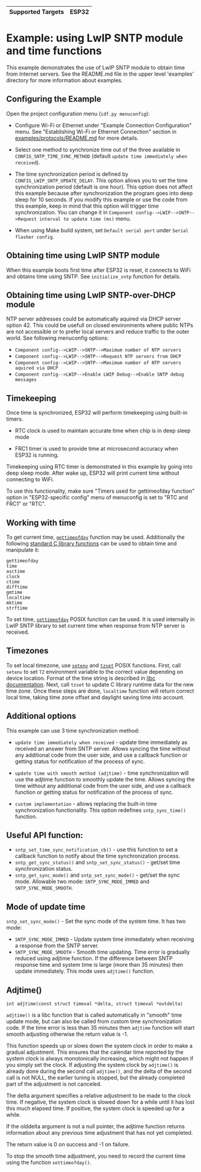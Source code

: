 | Supported Targets | ESP32 |
| ----------------- | ----- |

# Example: using LwIP SNTP module and time functions

This example demonstrates the use of LwIP SNTP module to obtain time from Internet servers. See the README.md file in the upper level 'examples' directory for more information about examples.

## Configuring the Example

Open the project configuration menu (`idf.py menuconfig`):

* Configure Wi-Fi or Ethernet under "Example Connection Configuration" menu. See "Establishing Wi-Fi or Ethernet Connection" section in [examples/protocols/README.md](../README.md) for more details.

* Select one method to synchronize time out of the three available in `CONFIG_SNTP_TIME_SYNC_METHOD` (default `update time immediately when received`).

* The time synchronization period is defined by `CONFIG_LWIP_SNTP_UPDATE_DELAY`. This option allows you to set the time synchronization period (default is one hour). This option does not affect this example because after synchronization the program goes into deep sleep for 10 seconds. If you modify this example or use the code from this example, keep in mind that this option will trigger time synchronization. You can change it in `Component config-->LWIP-->SNTP-->Request interval to update time (ms)` menu.

* When using Make build system, set `Default serial port` under `Serial flasher config`.

## Obtaining time using LwIP SNTP module

When this example boots first time after ESP32 is reset, it connects to WiFi and obtains time using SNTP.
See `initialize_sntp` function for details.

## Obtaining time using LwIP SNTP-over-DHCP module

NTP server addresses could be automatically aquired via DHCP server option 42. This could be usefull on closed environments where public NTPs are not accessible
or to prefer local servers and reduce traffic to the outer world.
See following menuconfig options:
 * `Component config-->LWIP-->SNTP-->Maximum number of NTP servers`
 * `Component config-->LWIP-->SNTP-->Request NTP servers from DHCP`
 * `Component config-->LWIP-->SNTP-->Maximum number of NTP servers aquired via DHCP`
 * `Component config-->LWIP-->Enable LWIP Debug-->Enable SNTP debug messages`

## Timekeeping

Once time is synchronized, ESP32 will perform timekeeping using built-in timers.

- RTC clock is used to maintain accurate time when chip is in deep sleep mode

- FRC1 timer is used to provide time at microsecond accuracy when ESP32 is running.

Timekeeping using RTC timer is demonstrated in this example by going into deep sleep mode. After wake up, ESP32 will print current time without connecting to WiFi.

To use this functionality, make sure "Timers used for gettimeofday function" option in "ESP32-specific config" menu of menuconfig is set to "RTC and FRC1" or "RTC".

## Working with time

To get current time, [`gettimeofday`](http://man7.org/linux/man-pages/man2/gettimeofday.2.html) function may be used. Additionally the following [standard C library functions](https://en.cppreference.com/w/cpp/header/ctime) can be used to obtain time and manipulate it:

	gettimeofday
	time
	asctime
	clock
	ctime
	difftime
	gmtime
	localtime
	mktime
	strftime

To set time, [`settimeofday`](http://man7.org/linux/man-pages/man2/settimeofday.2.html) POSIX function can be used. It is used internally in LwIP SNTP library to set current time when response from NTP server is received.

## Timezones

To set local timezone, use [`setenv`](http://man7.org/linux/man-pages/man3/setenv.3.html) and [`tzset`](http://man7.org/linux/man-pages/man3/tzset.3.html) POSIX functions. First, call `setenv` to set `TZ` environment variable to the correct value depending on device location. Format of the time string is described in [libc documentation](https://www.gnu.org/software/libc/manual/html_node/TZ-Variable.html). Next, call `tzset` to update C library runtime data for the new time zone. Once these steps are done, `localtime` function will return correct local time, taking time zone offset and daylight saving time into account.

## Additional options

This example can use 3 time synchronization method:

- `update time immediately when received` - update time immediately as received an answer from SNTP server. Allows syncing the time without any additional code from the user side, and use a callback function or getting status for notification of the process of sync.

- `update time with smooth method (adjtime)` - time synchronization will use the adjtime function to smoothly update the time. Allows syncing the time without any additional code from the user side, and use a callback function or getting status for notification of the process of sync.

- `custom implementation` - allows replacing the built-in time synchronization functionality. This option redefines `sntp_sync_time()` function.

## Useful API function:

- `sntp_set_time_sync_notification_cb()` - use this function to set a callback function to notify about the time synchronization process.
- `sntp_get_sync_status()` and `sntp_set_sync_status()` - get/set time synchronization status.
- `sntp_get_sync_mode()` and `sntp_set_sync_mode()` - get/set the sync mode. Allowable two mode: `SNTP_SYNC_MODE_IMMED` and `SNTP_SYNC_MODE_SMOOTH`.

## Mode of update time

`sntp_set_sync_mode()` - Set the sync mode of the system time. It has two mode:

* `SNTP_SYNC_MODE_IMMED` - Update system time immediately when receiving a response from the SNTP server.
* `SNTP_SYNC_MODE_SMOOTH` - Smooth time updating. Time error is gradually reduced using adjtime function. If the difference between SNTP response time and system time is large (more than 35 minutes) then update immediately. This mode uses `adjtime()` function.

## Adjtime()
`int adjtime(const struct timeval *delta, struct timeval *outdelta)`

`adjtime()` is a libc function that is called automatically in "smooth" time update mode, but can also be called from custom time synchronization code. 
If the time error is less than 35 minutes then `adjtime` function will start smooth adjusting otherwise the return value is -1.

This function speeds up or slows down the system clock in order to make a gradual adjustment. This ensures that the calendar time reported by the system clock is always monotonically increasing, which might not happen if you simply set the clock. If adjusting the system clock by `adjtime()` is already done during the second call `adjtime()`, and the delta of the second call is not NULL, the earlier tuning is stopped, but the already completed part of the adjustment is not canceled.

The delta argument specifies a relative adjustment to be made to the clock time. If negative, the system clock is slowed down for a while until it has lost this much elapsed time. If positive, the system clock is speeded up for a while. 

If the olddelta argument is not a null pointer, the adjtime function returns information about any previous time adjustment that has not yet completed. 

The return value is 0 on success and -1 on failure.

To stop the smooth time adjustment, you need to record the current time using the function `settimeofday()`.
